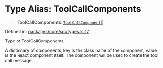 # Type Alias: ToolCallComponents

> **ToolCallComponents**: [`ToolCallComponent`](ToolCallComponent.md)[]

Defined in: [packages/core/src/types.ts:17](https://github.com/GeoDaCenter/openassistant/blob/0c688d870b87d67f5ae44bc9413af48292a3320a/packages/core/src/types.ts#L17)

Type of ToolCallComponents

A dictionary of components, key is the class name of the component, value is the React component itself.
The component will be used to create the tool call message.

